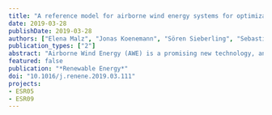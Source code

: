 ```yaml
---
title: "A reference model for airborne wind energy systems for optimization and control"
date: 2019-03-28
publishDate: 2019-03-28
authors: ["Elena Malz", "Jonas Koenemann", "Sören Sieberling", "Sebastien Gros"]
publication_types: ["2"]
abstract: "Airborne Wind Energy (AWE) is a promising new technology, and attracts a growing academic and industrial attention. Important research efforts have been deployed to develop prototypes in order to test the technology, generate control algorithms and optimize the efficiency of AWE systems. By today, a large set of control and optimization methods is available for AWE systems. However, because no validated reference model is available, there is a lack of benchmark for these methods. In this paper, we provide a reference model for pumping mode AWE systems based on rigid wings. The model describes the flight dynamics of a tethered 6 degrees of freedom (DOF) rigid body aircraft in form of differential-algebraic equations, based on Lagrange dynamics. With the help of least squares fitting the model is assessed using real flight data from the Ampyx Power prototype AP2. The model equations are smooth and have a low symbolic complexity, so as to make the model ideal for optimization and control. The information given in this paper aims at providing AWE researchers with a model that has been validated against flight data and that is well suited for trajectory and power output simulation and optimization."
featured: false
publication: "*Renewable Energy*"
doi: "10.1016/j.renene.2019.03.111"
projects:
- ESR05
- ESR09
---
```


